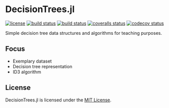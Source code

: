 # DecisionTrees.jl

[![license](https://img.shields.io/badge/license-MIT-blue.svg)](https://github.com/laschuet/DecisionTrees.jl/blob/master/LICENSE.txt)
[![build status](https://travis-ci.com/laschuet/DecisionTrees.jl.svg?branch=master)](https://travis-ci.com/laschuet/DecisionTrees.jl)
[![build status](https://ci.appveyor.com/api/projects/status/9rinbpnjg1dmkt0t/branch/master?svg=true)](https://ci.appveyor.com/project/laschuet/decisiontrees-jl/branch/master)
[![coveralls status](https://coveralls.io/repos/github/laschuet/DecisionTrees.jl/badge.svg?branch=master)](https://coveralls.io/github/laschuet/DecisionTrees.jl?branch=master)
[![codecov status](https://codecov.io/gh/laschuet/DecisionTrees.jl/branch/master/graph/badge.svg)](https://codecov.io/gh/laschuet/DecisionTrees.jl)

Simple decision tree data structures and algorithms for teaching purposes.

## Focus

* Exemplary dataset
* Decision tree representation
* ID3 algorithm

## License

DecisionTrees.jl is licensed under the [MIT License](./LICENSE.txt).
